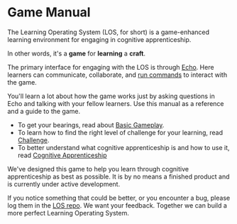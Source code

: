 # Game Manual

The Learning Operating System (LOS, for short) is a game-enhanced learning environment for engaging in cognitive apprenticeship.

In other words, it's a **game** for **learning** a **craft**.

The primary interface for engaging with the LOS is through [Echo][echo]. Here learners can communicate, collaborate, and [run commands][commands] to interact with the game.

You'll learn a lot about how the game works just by asking questions in Echo and talking with your fellow learners. Use this manual as a reference and a guide to the game.

- To get your bearings, read about [Basic Gameplay][basic-gameplay].
- To learn how to find the right level of challenge for your learning, read [Challenge][challenge].
- To better understand what cognitive apprenticeship is and how to use it, read [Cognitive Apprenticeship][cog-app]

We've designed this game to help you learn through cognitive apprenticeship as best as possible. It is by no means a finished product and is currently under active development.

If you notice something that could be better, or you encounter a bug, please log them in the [LOS repo][los-repo]. We want your feedback. Together we can build a more perfect Learning Operating System.

[echo]: ./Echo.md
[commands]: ./Echo.md#commands
[basic-gameplay]: ./Basic_Gameplay.md
[challenge]: ./Challenge.md
[cog-app]: ./Cognitive_Apprenticeship.md

[los-repo]: https://github.com/LearnersGuild/los
